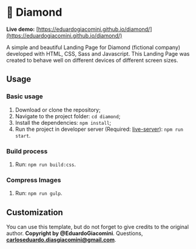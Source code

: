 # :gem: Diamond

**Live demo:** [https://eduardogiacomini.github.io/diamond/](https://eduardogiacomini.github.io/diamond/)

A simple and beautiful Landing Page for Diamond (fictional company) developed with HTML, CSS, Sass and Javascript. This Landing Page was created to behave well on different devices of different screen sizes.

## Usage

### Basic usage

1. Download or clone the repository;
2. Navigate to the project folder: `cd diamond`;
3. Install the dependencies: `npm install`;
4. Run the project in developer server (Required: [live-server](https://www.npmjs.com/package/live-server)): `npm run start`.

### Build process

1. Run: `npm run build:css`.

### Compress Images

1. Run: `npm run gulp`.

## Customization

You can use this template, but do not forget to give credits to the original author. **Copyright by @EduardoGiacomini**.
Questions, **carloseduardo.diasgiacomini@gmail.com**.
